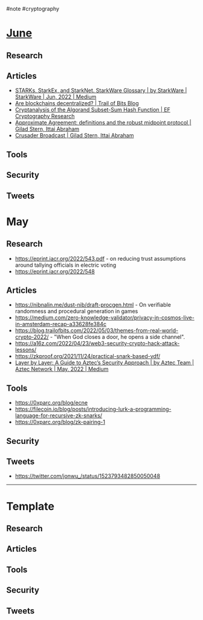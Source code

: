 #note #cryptography 
# [June](https://docs.google.com/document/d/165Z09hyRcwdHWXCq0x_8oZmc2SUwWYWwnqURqjGGbkU/edit#)
## Research
## Articles
- [STARKs, StarkEx, and StarkNet. StarkWare Glossary | by StarkWare | StarkWare | Jun, 2022 | Medium](https://medium.com/starkware/starks-starkex-and-starknet-9a426680745a)
- [Are blockchains decentralized? | Trail of Bits Blog](https://blog.trailofbits.com/2022/06/21/are-blockchains-decentralized/)
- [Cryptanalysis of the Algorand Subset-Sum Hash Function | EF Cryptography Research](https://crypto.ethereum.org/blog/algorand-hash-analysis)
- [Approximate Agreement: definitions and the robust midpoint protocol | Gilad Stern, Ittai Abraham](https://decentralizedthoughts.github.io/2022-06-07-approx-agreement-one/)
- [Crusader Broadcast | Gilad Stern, Ittai Abraham](https://decentralizedthoughts.github.io/2022-06-19-crusader-braodcast/)
## Tools
## Security
## Tweets


# May
## Research
- https://eprint.iacr.org/2022/543.pdf - on reducing trust assumptions around tallying officials in electric voting 
- https://eprint.iacr.org/2022/548
## Articles
- https://nibnalin.me/dust-nib/draft-procgen.html - On verifiable randomness and procedural generation in games
- https://medium.com/zero-knowledge-validator/privacy-in-cosmos-live-in-amsterdam-recap-a33628fe384c 
- https://blog.trailofbits.com/2022/05/03/themes-from-real-world-crypto-2022/ - "When God closes a door, he opens a side channel".
- https://a16z.com/2022/04/23/web3-security-crypto-hack-attack-lessons/
- https://zkproof.org/2021/11/24/practical-snark-based-vdf/
- [Layer by Layer: A Guide to Aztec’s Security Approach | by Aztec Team | Aztec Network | May, 2022 | Medium](https://medium.com/aztec-protocol/layer-by-layer-a-guide-to-aztecs-security-approach-87df087093c0)

## Tools
- https://0xparc.org/blog/ecne
- https://filecoin.io/blog/posts/introducing-lurk-a-programming-language-for-recursive-zk-snarks/
- https://0xparc.org/blog/zk-pairing-1

## Security
## Tweets
- https://twitter.com/jonwu_/status/1523793482850050048 
--- 
# Template
## Research
## Articles
## Tools
## Security
## Tweets
